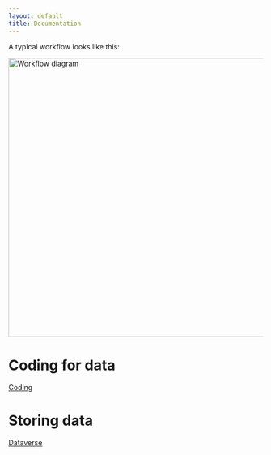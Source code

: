 ```yaml
---
layout: default
title: Documentation
---
```


A typical workflow looks like this:

<img src="/ScrapeOpen/images/workflow-diagram.svg" alt="Workflow diagram" style="height: 550px; display: block; margin-left: auto; margin-right: auto;"/>

# Coding for data

 [Coding](coding.html)

# Storing data

[Dataverse](dataverse.html)
